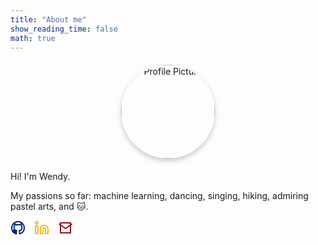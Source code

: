 ```yaml
---
title: "About me"
show_reading_time: false
math: true
---
```


<div style="text-align: center; margin-top: 20px; margin-bottom: 20px;">
    <img src="https://www.dropbox.com/scl/fi/3ku73yl90auvgvh0m9oxt/IMG_7634.jpeg?rlkey=7wuunwk5fuiljzcgm7nzhjs3q&st=alkf92k3&dl=0" alt="Profile Picture" style="width: 150px; height: 150px; border-radius: 50%; box-shadow: 0 4px 8px rgba(0, 0, 0, 0.2); display: block; margin: 0 auto;">
</div>


Hi! I'm Wendy. 

My passions so far: machine learning, dancing, singing, hiking, admiring pastel arts, and 🐱.


<div id="socials" style="display: flex; gap: 1em;">
  <!-- GitHub -->
  <a href="https://github.com/wendydengg" target="_blank" rel="noopener noreferrer">
    <svg
      xmlns="http://www.w3.org/2000/svg"
      fill="none"
      stroke="#002676"
      stroke-linecap="round"
      stroke-linejoin="round"
      stroke-width="2"
      class="lucide lucide-github"
      viewBox="0 0 24 24"
      aria-hidden="true"
      style="width: 24px; height: 24px;"
    >
      <!-- SVG paths for GitHub icon -->
      <path d="M12 2C6.477 2 2 6.477 2 12c0 4.418 2.865 8.166 6.839 9.489.5.091.682-.217.682-.482 0-.237-.009-.866-.013-1.7-2.782.604-3.369-1.34-3.369-1.34-.454-1.155-1.11-1.463-1.11-1.463-.908-.62.069-.607.069-.607 1.004.07 1.533 1.033 1.533 1.033.892 1.53 2.341 1.088 2.91.832.092-.647.35-1.088.637-1.338-2.22-.252-4.555-1.11-4.555-4.942 0-1.091.39-1.983 1.029-2.683-.103-.253-.446-1.268.098-2.64 0 0 .84-.269 2.75 1.025A9.564 9.564 0 0 1 12 6.804a9.56 9.56 0 0 1 2.51.338c1.91-1.294 2.75-1.025 2.75-1.025.544 1.372.202 2.387.1 2.64.64.7 1.029 1.592 1.029 2.683 0 3.841-2.338 4.687-4.565 4.935.359.31.679.922.679 1.857 0 1.338-.012 2.419-.012 2.748 0 .268.18.576.688.478A10.012 10.012 0 0 0 22 12c0-5.523-4.477-10-10-10z"/>
    </svg>
  </a>

  <!-- LinkedIn -->
  <a href="https://www.linkedin.com/in/wendydengg/" target="_blank" rel="noopener noreferrer">
    <svg
      xmlns="http://www.w3.org/2000/svg"
      fill="none"
      stroke="#FDB515"
      stroke-linecap="round"
      stroke-linejoin="round"
      stroke-width="2"
      class="lucide lucide-linkedin"
      viewBox="0 0 24 24"
      aria-hidden="true"
      style="width: 24px; height: 24px;"
    >
      <!-- SVG paths for LinkedIn icon -->
      <path d="M16 8a6 6 0 0 1 6 6v7h-4v-7a2 2 0 0 0-4 0v7H10v-7a6 6 0 0 1 6-6z"></path>
      <rect x="2" y="9" width="4" height="12"></rect>
      <circle cx="4" cy="4" r="2"></circle>
    </svg>
  </a>

  <!-- Email -->
  <a href="mailto:haoyund@sas.upenn.edu" target="_blank" rel="noopener noreferrer">
    <svg
      xmlns="http://www.w3.org/2000/svg"
      fill="none"
      stroke="#8C1515"
      stroke-linecap="round"
      stroke-linejoin="round"
      stroke-width="2"
      class="lucide lucide-email"
      viewBox="0 0 24 24"
      aria-hidden="true"
      style="width: 24px; height: 24px;"
    >
      <!-- SVG paths for Email icon -->
      <path d="M4 4h16v16H4z"></path>
      <polyline points="22,6 12,13 2,6"></polyline>
    </svg>
  </a>
</div>